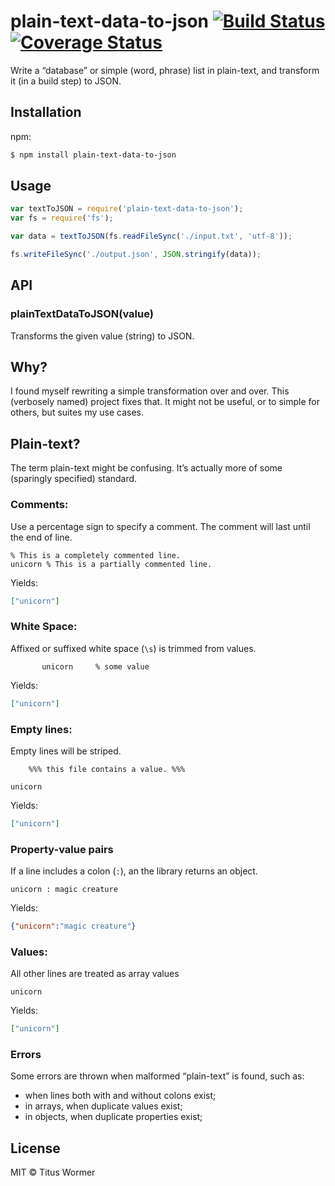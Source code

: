 # plain-text-data-to-json [![Build Status](https://travis-ci.org/wooorm/plain-text-data-to-json.svg?branch=master)](https://travis-ci.org/wooorm/plain-text-data-to-json) [![Coverage Status](https://img.shields.io/coveralls/wooorm/plain-text-data-to-json.svg)](https://coveralls.io/r/wooorm/plain-text-data-to-json?branch=master)

Write a “database” or simple (word, phrase) list in plain-text, and transform it (in a build step) to JSON.

## Installation

npm:
```sh
$ npm install plain-text-data-to-json
```

## Usage

```js
var textToJSON = require('plain-text-data-to-json');
var fs = require('fs');

var data = textToJSON(fs.readFileSync('./input.txt', 'utf-8'));

fs.writeFileSync('./output.json', JSON.stringify(data));
```

## API

### plainTextDataToJSON(value)

Transforms the given value (string) to JSON.

## Why?

I found myself rewriting a simple transformation over and over. This (verbosely named) project fixes that. It might not be useful, or to simple for others, but suites my use cases.

## Plain-text?

The term plain-text might be confusing. It’s actually more of some (sparingly specified) standard.

### Comments:

Use a percentage sign to specify a comment. The comment will last until the end of line.

```
% This is a completely commented line.
unicorn % This is a partially commented line.
```

Yields:

```json
["unicorn"]
```

### White Space:

Affixed or suffixed white space (`\s`) is trimmed from values.

```
       unicorn     % some value
```

Yields:

```json
["unicorn"]
```

### Empty lines:

Empty lines will be striped.

```
    %%% this file contains a value. %%%    

unicorn
```

Yields:

```json
["unicorn"]
```

### Property-value pairs

If a line includes a colon (`:`), an the library returns an object.

```
unicorn : magic creature
```

Yields:

```json
{"unicorn":"magic creature"}
```

### Values:

All other lines are treated as array values

```
unicorn
```

Yields:

```json
["unicorn"]
```

### Errors

Some errors are thrown when malformed “plain-text” is found, such as:
- when lines both with and without colons exist;
- in arrays, when duplicate values exist;
- in objects, when duplicate properties exist;

## License

MIT © Titus Wormer
